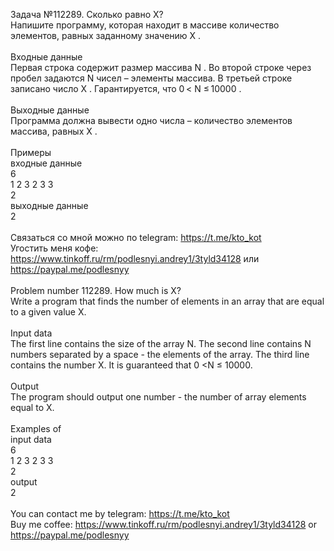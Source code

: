 Задача №112289. Сколько равно X?<br />Напишите программу, которая находит в массиве количество элементов, равных заданному значению X .<br /><br />Входные данные<br />Первая строка содержит размер массива N . Во второй строке через пробел задаются N чисел – элементы массива. В третьей строке записано число X . Гарантируется, что 0 < N ≤ 10000 .<br /><br />Выходные данные<br />Программа должна вывести одно числа – количество элементов массива, равных X .<br /><br />Примеры<br />входные данные<br />6<br />1 2 3 2 3 3<br />2<br />выходные данные<br />2<br /><br />Связаться со мной можно по telegram: https://t.me/kto_kot<br />Угостить меня кофе: https://www.tinkoff.ru/rm/podlesnyi.andrey1/3tyld34128 или https://paypal.me/podlesnyy<br /><br />Problem number 112289. How much is X?<br />Write a program that finds the number of elements in an array that are equal to a given value X.<br /><br />Input data<br />The first line contains the size of the array N. The second line contains N numbers separated by a space - the elements of the array. The third line contains the number X. It is guaranteed that 0 <N ≤ 10000.<br /><br />Output<br />The program should output one number - the number of array elements equal to X.<br /><br />Examples of<br />input data<br />6<br />1 2 3 2 3 3<br />2<br />output<br />2<br /><br /> You can contact me by telegram: https://t.me/kto_kot <br /> Buy me coffee: https://www.tinkoff.ru/rm/podlesnyi.andrey1/3tyld34128 or https://paypal.me/podlesnyy